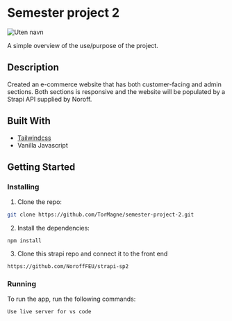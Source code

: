 ﻿# Semester project 2

![Uten navn](https://user-images.githubusercontent.com/61709493/195989032-fd94bd82-7c7d-46a6-a237-de6dd5d301ad.jpg)


A simple overview of the use/purpose of the project.

## Description

Created an e-commerce website that has both customer-facing and admin sections. Both sections is responsive and the website will be populated by a Strapi API supplied by Noroff.


## Built With

- [Tailwindcss](https://tailwindcss.com/)
- Vanilla Javascript

## Getting Started

### Installing

1. Clone the repo:

```bash
git clone https://github.com/TorMagne/semester-project-2.git
```

2. Install the dependencies:

```
npm install
```

3. Clone this strapi repo and connect it to the front end
```
https://github.com/NoroffFEU/strapi-sp2
```

### Running

To run the app, run the following commands:

```bash
Use live server for vs code
```
